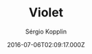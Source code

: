 ---
layout: JamstackTheme
title: Violet
github: https://github.com/sergiokopplin/violet
demo: https://sergiokopplin.github.io/violet/
author: Sérgio Kopplin
ssg: Jekyll
date: 2016-07-06T02:09:17.000Z
description: ':crystal_ball: Violet Jekyll Template'
stale: true
disabled_reason: demo url not found
disabled: true
---